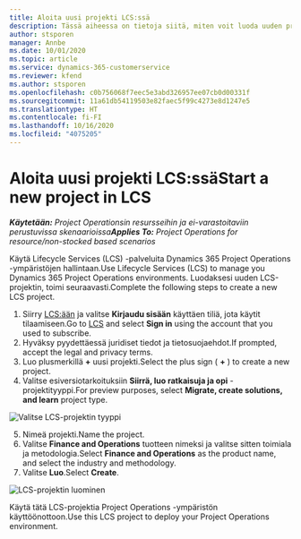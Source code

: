 ```yaml
---
title: Aloita uusi projekti LCS:ssä
description: Tässä aiheessa on tietoja siitä, miten voit luoda uuden projektin LCS:ssä Project Operations -ympäristöä varten.
author: stsporen
manager: Annbe
ms.date: 10/01/2020
ms.topic: article
ms.service: dynamics-365-customerservice
ms.reviewer: kfend
ms.author: stsporen
ms.openlocfilehash: c0b756068f7eec5e3abd326957ee07cb0d00331f
ms.sourcegitcommit: 11a61db54119503e82faec5f99c4273e8d1247e5
ms.translationtype: HT
ms.contentlocale: fi-FI
ms.lasthandoff: 10/16/2020
ms.locfileid: "4075205"
---
```

# <a name="start-a-new-project-in-lcs"></a><span data-ttu-id="5dff0-103">Aloita uusi projekti LCS:ssä</span><span class="sxs-lookup"><span data-stu-id="5dff0-103">Start a new project in LCS</span></span>

<span data-ttu-id="5dff0-104">_**Käytetään:** Project Operationsin resursseihin ja ei-varastoitaviin perustuvissa skenaarioissa_</span><span class="sxs-lookup"><span data-stu-id="5dff0-104">_**Applies To:** Project Operations for resource/non-stocked based scenarios_</span></span>

<span data-ttu-id="5dff0-105">Käytä Lifecycle Services (LCS) -palveluita Dynamics 365 Project Operations -ympäristöjen hallintaan.</span><span class="sxs-lookup"><span data-stu-id="5dff0-105">Use Lifecycle Services (LCS) to manage you Dynamics 365 Project Operations environments.</span></span> <span data-ttu-id="5dff0-106">Luodaksesi uuden LCS-projektin, toimi seuraavasti.</span><span class="sxs-lookup"><span data-stu-id="5dff0-106">Complete the following steps to create a new LCS project.</span></span>

1. <span data-ttu-id="5dff0-107">Siirry [LCS:ään](https://lcs.dynamics.com/Logon/Index) ja valitse **Kirjaudu sisään** käyttäen tiliä, jota käytit tilaamiseen.</span><span class="sxs-lookup"><span data-stu-id="5dff0-107">Go to [LCS](https://lcs.dynamics.com/Logon/Index) and select **Sign in** using the account that you used to subscribe.</span></span>
2. <span data-ttu-id="5dff0-108">Hyväksy pyydettäessä juridiset tiedot ja tietosuojaehdot.</span><span class="sxs-lookup"><span data-stu-id="5dff0-108">If prompted, accept the legal and privacy terms.</span></span>
3. <span data-ttu-id="5dff0-109">Luo plusmerkillä **+** uusi projekti.</span><span class="sxs-lookup"><span data-stu-id="5dff0-109">Select the plus sign ( **+** ) to create a new project.</span></span>
4. <span data-ttu-id="5dff0-110">Valitse esiversiotarkoituksiin **Siirrä, luo ratkaisuja ja opi** -projektityyppi.</span><span class="sxs-lookup"><span data-stu-id="5dff0-110">For preview purposes, select **Migrate, create solutions, and learn** project type.</span></span>

  ![Valitse LCS-projektin tyyppi](./media/create-lcs-1.png)

5. <span data-ttu-id="5dff0-112">Nimeä projekti.</span><span class="sxs-lookup"><span data-stu-id="5dff0-112">Name the project.</span></span> 
6. <span data-ttu-id="5dff0-113">Valitse **Finance and Operations** tuotteen nimeksi ja valitse sitten toimiala ja metodologia.</span><span class="sxs-lookup"><span data-stu-id="5dff0-113">Select **Finance and Operations** as the product name, and select the industry and methodology.</span></span> 
7. <span data-ttu-id="5dff0-114">Valitse **Luo**.</span><span class="sxs-lookup"><span data-stu-id="5dff0-114">Select **Create**.</span></span>

![LCS-projektin luominen](./media/create-lcs-2.png)

<span data-ttu-id="5dff0-116">Käytä tätä LCS-projektia Project Operations -ympäristön käyttöönottoon.</span><span class="sxs-lookup"><span data-stu-id="5dff0-116">Use this LCS project to deploy your Project Operations environment.</span></span>

